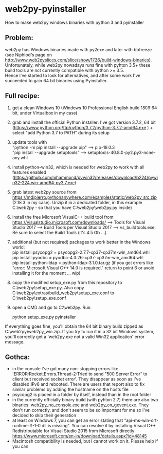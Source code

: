 # web2py-pyinstaller 
How to make web2py windows binaries with python 3 and pyinstaller 


## Problem: 
web2py has Windows binaries made with py2exe and later with bbfreeze (see Niphlod's page on http://www.web2pyslices.com/slice/show/1726/build-windows-binaries). Unfortunately, while web2py nowadays runs fine with pyhton 3.5+ these build tools are not currently compatible with python >= 3.5.  
Hence I've started to look for alternatives, and after some work I've succeeded to gain 64 bit binaries using Pyinstaller.



## Full recipe:
1. get a clean Windows 10 (Windows 10 Professional English build 1809 64 bit, under Virtualbox in my case)
2. grab and install the official Python installer: I've got version 3.7.2, 64 bit  (https://www.python.org/ftp/python/3.7.2/python-3.7.2-amd64.exe ) + select  "add Python 3.7 to PATH" during its setup
3. update tools with  
"python -m pip install --upgrade pip"  --> pip-19.0.3  
"pip install --upgrade setuptools" --> setuptools-40.8.0-py2.py3-none-any.whl
4. install python-win32, which is needed for web2py to work with all features enabled (https://github.com/mhammond/pywin32/releases/download/b224/pywin32-224.win-amd64-py3.7.exe)
5. grab latest web2py source from https://mdipierro.pythonanywhere.com/examples/static/web2py_src.zip (2.18.3 in my case). Unzip it in a dedicated folder, in this example C:\web2py - so that you have C:\web2py\web2py.py inside)
6. install the free Microsoft VisualC++ build tool from https://visualstudio.microsoft.com/downloads/ --> Tools for Visual Studio 2017 --> Build Tools per Visual Studio 2017 --> vs_buildtools.exe. Be sure to select the Build Tools (it's 4.5 Gb ...).
7. additional (but not required) packages to work better in the Windows world:  
pip install psycopg2 = psycopg2-2.7.7-cp37-cp37m-win_amd64.whl  
pip install pyodbc = pyodbc-4.0.26-cp37-cp37m-win_amd64.whl  
pip install python-ldap = python-ldap-3.1.0.tar.gz (if you got errors like "error: Microsoft Visual C++ 14.0 is required." return to point 6 or avoid installing it for the moment ... wip)  
8. copy the modified setup_exe.py from this repository to C:\web2py\setup_exe.py. Also copy C:\web2py\extras\build_web2py\setup_exe.conf to C:\web2py\setup_exe.conf
9. open a CMD and go to C:\web2py. Run:

    python setup_exe.py pyinstaller

If everything goes fine, you'll obtain the 64 bit binary build zipped as C:\web2py\web2py_win.zip.
If you try to run it in a 32 bit Windows system, you'll correctly get a 'web2py.exe not a valid Win32 application' error message.

## Gothca:
- in the console I've got many non-stopping errors like 'ERROR:Rocket.Errors.Thread-2:Tried to send "500 Server Error" to client but received socket error'. They disappear as soon as I've disabled IPv6 and rebooted. There are users that report also to fix similar problems by adding the hostname on the hosts file
- psycopg2 is placed in a folder by itself, instead than in the root folder
- in the currently officially binary build (with pyhton 2.7) there are also two binaries: web2py_no_console.exe and web2py_on_gevent.exe. They don't run correctly, and don't seem to be so important for me so I've decided to skip their generation
- at least on Windows 7, you can get an error stating that "api-ms-win-crt-runtime-l1-1-0.dll is missing". You can resolve it by installing Visual C++ Redistributable for Visual Studio 2015 from Microsoft directly https://www.microsoft.com/en-in/download/details.aspx?id=48145
- Macintosh compatibility is needed, but I cannot work on it. Please help if you can.
